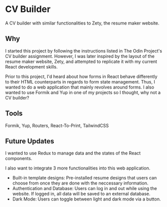 # CV Builder
A CV builder with similar functionalities to Zety, the resume maker website.

## Why
I started this project by following the instructions listed 
in The Odin Project's CV builder assignment. However, I was later
inspired by the layout of the resume maker website, Zety, and attempted to 
replicate it with my current React development skills. 

Prior to this project, I'd heard about how forms in React behave 
differently to their HTML counterparts in regards to form state management. Thus,
I wanted to do a web application that mainly revolves around forms. I also
wanted to use Formik and Yup in one of my projects so I thought, 
why not a CV builder?

## Tools
Formik, Yup, Routers, React-To-Print, TailwindCSS

## Future Updates
I wanted to use Redux to manage data and the states of the React components.

I also want to integrate 3 more functionalities into this web application. 
* Built-in template designs: Pre-installed resume designs that users 
can choose from once they are done with the neccessary information.
* Authentication and Database: Users can log in and out while using the website. 
If logged in, all data will be saved to an external database.
* Dark Mode: Users can toggle between light and dark mode via a button.
